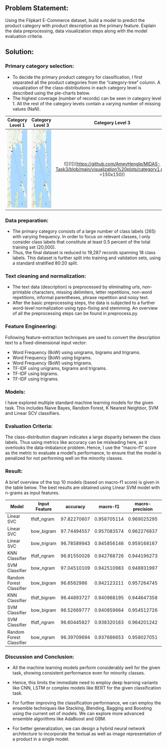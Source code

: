 ## Problem Statement:

Using the Flipkart E-Commerce dataset, build a model to predict the product category with product description as the primary feature. Explain the data preprocessing, data visualization steps along with the model evaluation criteria. 

## Solution:
 

### Primary category selection:

- To decide the primary product category for classification, I first separated all the product categories from the “category-tree” column. A visualization of the class-distributions in each category level is described using the pie-charts below. 
- The highest coverage (number of records) can be seen in category level 1.  All the rest of the category levels contain a varying number of missing values (NaN).

 Category Level 1     |   Category Level 3 |  Category Level 3
:-------------------------:| :-------------------------: |:-------------------------:|
<img src = "https://github.com/AmeyHengle/nautical_calculations/blob/master/samples/distance.png" width="250" height = "250" /> |  <img src = "https://github.com/AmeyHengle/nautical_calculations/blob/master/samples/distance.png" width="250" height = "250" /> | ![](![](https://github.com/AmeyHengle/MIDAS-Task3/blob/main/visualization%20plots/category1.png =150x150)) |

### Data preparation:

- The primary category consists of a large number of class labels (265) with varying frequency. 
In order to focus on relevant classes, I only consider class labels that constitute at least 0.5 percent of the total training set (20,000). 
- Thus, the final dataset is reduced to 19,287 records spanning 18 class labels. 
This dataset is further split into training and validation sets, using a standard stratified 80:20 split. 

### Text cleaning and normalization:

- The text data (description) is preprocessed by eliminating urls, non-printable characters, missing delimiters, letter repetitions, non-word repetitions, informal parentheses, phrase repetition and noisy text.
- After the basic preprocessing steps, the data is subjected to a further word-level normalization using typo-fixing and stemming. 
An overview of all the preprocessing steps can be found in preprocess.py

### Feature Engineering:

Following feature-extraction techniques are used to convert the description text to a fixed-dimensional input vector:

- Word Frequency (BoW) using unigrams, bigrams and trigrams. 
- Word Frequency (BoW) using bigrams.
- Word Frequency (BoW) using trigrams. 
- TF-IDF using unigrams, bigrams and trigrams. 
- TF-IDF using bigrams.
- TF-IDF using trigrams. 


### Models:

I have explored multiple standard machine learning models for the given task. This includes Naive Bayes, Random Forest, K Nearest Neighbor, SVM and Linear SCV classifiers. 

### Evaluation Criteria:

The class-distribution diagram indicates a large disparity between the class labels. Thus using metrics like accuracy can be misleading here, as it overlooks the data-imbalance problem. Hence, I use the “macro-f1” score as the metric to evaluate a model’s performance, to ensure that the model is penalized for not performing well on the minority classes. 


### Result:

A brief overview of the top 10 models (based on macro-f1 score) is given in the table below. 
The best results are obtained using Linear SVM model with n-grams as input features. 

| Model                    | Input Feature | accuracy    | macro-f1    | macro-precision | macro-recall | weighted-f1 | weighted-precision | weighted-recall |
|--------------------------|---------------|-------------|-------------|-----------------|--------------|-------------|--------------------|-----------------|
| Linear SVC               | tfidf_ngram   | 97.82270607 | 0.958705114 | 0.969025295     | 0.949900225  | 0.977997811 | 0.978329609        | 0.978227061     |
| Linear SVC               | bow_bigram    | 97.74494557 | 0.957083574 | 0.962276837     | 0.952640219  | 0.977227599 | 0.977346629        | 0.977449456     |
| Linear SVC               | bow_trigram   | 96.78589943 | 0.945856146 | 0.959168167     | 0.935118328  | 0.967379315 | 0.968175178        | 0.967858994     |
| KNN Classifier           | tfidf_ngram   | 96.91550026 | 0.942768726 | 0.944196273     | 0.94215568   | 0.968954882 | 0.969089297        | 0.969155003     |
| SVM Classifier           | bow_ngram     | 97.04510109 | 0.942510983 | 0.948931997     | 0.93741427   | 0.970213287 | 0.970545628        | 0.970451011     |
| Random Forest Classifier | bow_bigram    | 96.6562986  | 0.942123211 | 0.957264745     | 0.930930284  | 0.965751805 | 0.967065149        | 0.966562986     |
| KNN Classifier           | tfidf_bigram  | 96.44893727 | 0.940968195 | 0.944647358     | 0.937896408  | 0.964330975 | 0.964529407        | 0.964489373     |
| SVM Classifier           | bow_bigram    | 96.52669777 | 0.940859664 | 0.954512726     | 0.928566046  | 0.964890014 | 0.965349642        | 0.965266978     |
| SVM Classifier           | tfidf_ngram   | 96.60445827 | 0.938320163 | 0.964201242     | 0.917127838  | 0.96538514  | 0.966747161        | 0.966044583     |
| Random Forest Classifier | bow_ngram     | 96.39709694 | 0.937666653 | 0.958027051     | 0.921570304  | 0.963081731 | 0.964691526        | 0.963970969     |




### Discussion and Conclusion:


- All the machine learning models perform considerably well for the given task, showing consistent performance even for minority classes. 

- Hence, this limits the immediate need to employ deep learning variants like CNN, LSTM or complex models like BERT for the given classification task. 

- For further improving the classification performance, we can employ the ensemble techniques like Stacking, Blending, Bagging and Boosting using the current set of models. 
We can explore more advanced ensemble algorithms like AdaBoost and GBM. 

- For better generalization, we can design a hybrid neural network architecture to incorporate the textual as well as image representation of a product in a single model. 




